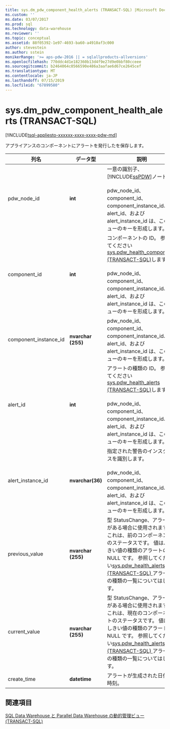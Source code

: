 ```yaml
---
title: sys.dm_pdw_component_health_alerts (TRANSACT-SQL) |Microsoft Docs
ms.custom: ''
ms.date: 03/07/2017
ms.prod: sql
ms.technology: data-warehouse
ms.reviewer: ''
ms.topic: conceptual
ms.assetid: 88f05392-1e97-4693-ba60-a4910af3c000
author: stevestein
ms.author: sstein
monikerRange: '>= aps-pdw-2016 || = sqlallproducts-allversions'
ms.openlocfilehash: 770ddc4d1e182360b13d4f9e27d9e0bbf80cceee
ms.sourcegitcommit: b2464064c0566590e486a3aafae6d67ce2645cef
ms.translationtype: MT
ms.contentlocale: ja-JP
ms.lasthandoff: 07/15/2019
ms.locfileid: "67899580"
---
```

# <a name="sysdmpdwcomponenthealthalerts-transact-sql"></a>sys.dm_pdw_component_health_alerts (TRANSACT-SQL)
[!INCLUDE[tsql-appliesto-xxxxxx-xxxx-xxxx-pdw-md](../../includes/tsql-appliesto-xxxxxx-xxxx-xxxx-pdw-md.md)]

  アプライアンスのコンポーネントにアラートを発行したを保存します。  
  
|列名|データ型|説明|範囲|  
|-----------------|---------------|-----------------|-----------|  
|pdw_node_id|**int**|一意の識別子、[!INCLUDE[ssPDW](../../includes/sspdw-md.md)]ノード。<br /><br /> pdw_node_id、component_id、component_instance_id、alert_id、および alert_instance_id は、このビューのキーを形成します。|NOT NULL|  
|component_id|**int**|コンポーネントの ID。 参照してください[sys.pdw_health_components &#40;TRANSACT-SQL&#41;](../../relational-databases/system-catalog-views/sys-pdw-health-components-transact-sql.md)します。<br /><br /> pdw_node_id、component_id、component_instance_id、alert_id、および alert_instance_id は、このビューのキーを形成します。|NOT NULL|  
|component_instance_id|**nvarchar (255)**|pdw_node_id、component_id、component_instance_id、alert_id、および alert_instance_id は、このビューのキーを形成します。|NOT NULL|  
|alert_id|**int**|アラートの種類の ID。 参照してください[sys.pdw_health_alerts &#40;TRANSACT-SQL&#41;](../../relational-databases/system-catalog-views/sys-pdw-health-alerts-transact-sql.md)します。<br /><br /> pdw_node_id、component_id、component_instance_id、alert_id、および alert_instance_id は、このビューのキーを形成します。|NOT NULL|  
|alert_instance_id|**nvarchar(36)**|指定された警告のインスタンスを識別します。<br /><br /> pdw_node_id、component_id、component_instance_id、alert_id、および alert_instance_id は、このビューのキーを形成します。|NOT NULL|  
|previous_value|**nvarchar (255)**|型 StatusChange、アラートがある場合に使用されます。 これは、前のコンポーネントのステータスです。 値は、しきい値の種類のアラートの NULL です。 参照してください[sys.pdw_health_alerts &#40;TRANSACT-SQL&#41; ](../../relational-databases/system-catalog-views/sys-pdw-health-alerts-transact-sql.md)アラートの種類の一覧についてはします。|NULL|  
|current_value|**nvarchar (255)**|型 StatusChange、アラートがある場合に使用されます。 これは、現在のコンポーネントのステータスです。 値は、しきい値の種類のアラートの NULL です。 参照してください[sys.pdw_health_alerts &#40;TRANSACT-SQL&#41; ](../../relational-databases/system-catalog-views/sys-pdw-health-alerts-transact-sql.md)アラートの種類の一覧についてはします。|NULL|  
|create_time|**datetime**|アラートが生成された日付と時刻。|NOT NULL|  
  
## <a name="see-also"></a>関連項目  
 [SQL Data Warehouse と Parallel Data Warehouse の動的管理ビュー &#40;TRANSACT-SQL&#41;](../../relational-databases/system-dynamic-management-views/sql-and-parallel-data-warehouse-dynamic-management-views.md)  
  
  
